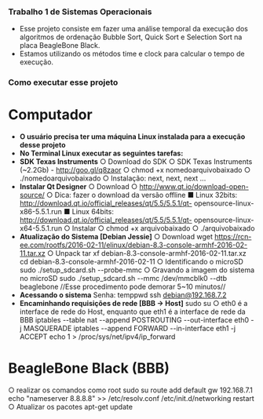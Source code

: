### Trabalho 1 de Sistemas Operacionais ### 

- Esse projeto consiste em fazer uma análise temporal da execução dos algoritmos de ordenação Bubble Sort, Quick Sort e Selection Sort na placa BeagleBone Black.
- Estamos utilizando os métodos time e clock para calcular o tempo de execução.

### Como executar esse projeto ###

# Computador
- **O usuário precisa ter uma máquina Linux instalada para a execução desse projeto**
- **No Terminal Linux executar as seguintes tarefas:**
- **SDK Texas Instruments**
○ Download do SDK
○ SDK Texas Instruments (~2.2Gb) - http://goo.gl/q8zaor
○ chmod +x nomedoarquivobaixado
○ ./nomedoarquivobaixado
○ Instalação: next, next, next ...
- **Instalar Qt Designer**
○ Download
○ http://www.qt.io/download-open-source/
○ Dica: fazer o download da versão offline
■ Linux 32bits: http://download.qt.io/official_releases/qt/5.5/5.5.1/qt-
opensource-linux-x86-5.5.1.run
■ Linux 64bits: http://download.qt.io/official_releases/qt/5.5/5.5.1/qt-
opensource-linux-x64-5.5.1.run
○ Instalar
○ chmod +x arquivobaixado
○ ./arquivobaixado
- **Atualização do Sistema [Debian Jessie]**
○ Download
wget https://rcn-ee.com/rootfs/2016-02-11/elinux/debian-8.3-console-armhf-2016-02-11.tar.xz
○ Unpack
tar xf debian-8.3-console-armhf-2016-02-11.tar.xz
cd debian-8.3-console-armhf-2016-02-11
○ Identificando o microSD
sudo ./setup_sdcard.sh --probe-mmc
○ Gravando a imagem do sistema no microSD
sudo ./setup_sdcard.sh --mmc /dev/mmcblk0 --dtb beaglebone
//Esse procedimento pode demorar 5~10 minutos//
- **Acessando o sistema**
Senha: temppwd
ssh debian@192.168.7.2
- **Encaminhando requisições de rede [BBB → Host]**
sudo su
○ eth0 é a interface de rede do Host, enquanto que eth1 é a interface de rede da BBB
iptables --table nat --append POSTROUTING --out-interface eth0 -j MASQUERADE
iptables --append FORWARD --in-interface eth1 -j ACCEPT
echo 1 > /proc/sys/net/ipv4/ip_forward

# BeagleBone Black (BBB)
○ realizar os comandos como root
sudo su
route add default gw 192.168.7.1
echo "nameserver 8.8.8.8" >> /etc/resolv.conf
/etc/init.d/networking restart
○ Atualizar os pacotes
apt-get update